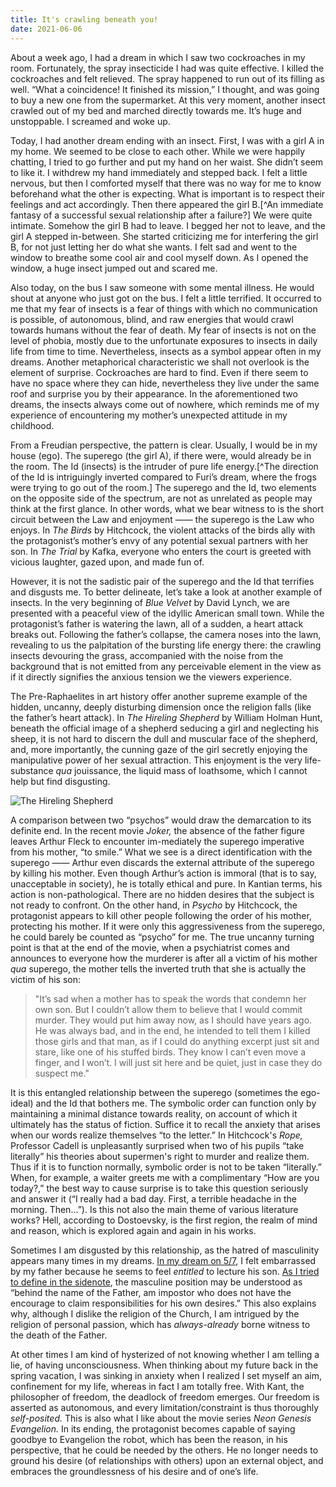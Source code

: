 ```yaml
---
title: It's crawling beneath you!
date: 2021-06-06
---
```

About a week ago, I had a dream in which I saw two cockroaches in my room. Fortunately, the spray insecticide I had was quite effective. I killed the cockroaches and felt relieved. The spray happened to run out of its filling as well. “What a coincidence! It finished its mission,” I thought, and was going to buy a new one from the supermarket. At this very moment, another insect crawled out of my bed and marched directly towards me. It’s huge and unstoppable. I screamed and woke up.

Today, I had another dream ending with an insect. First, I was with a girl A in my home. We seemed to be close to each other. While we were happily chatting, I tried to go further and put my hand on her waist. She didn’t seem to like it. I withdrew my hand immediately and stepped back. I felt a little nervous, but then I comforted myself that there was no way for me to know beforehand what the other is expecting. What is important is to respect their feelings and act accordingly. Then there appeared the girl B.[^An immediate fantasy of a successful sexual relationship after a failure?] We were quite intimate. Somehow the girl B had to leave. I begged her not to leave, and the girl A stepped in-between. She started criticizing me for interfering the girl B, for not just letting her do what she wants. I felt sad and went to the window to breathe some cool air and cool myself down. As I opened the window, a huge insect jumped out and scared me.

Also today, on the bus I saw someone with some mental illness. He would shout at anyone who just got on the bus. I felt a little terrified. It occurred to me that my fear of insects is a fear of things with which no communication is possible, of autonomous, blind, and raw energies that would crawl towards humans without the fear of death. My fear of insects is not on the level of phobia, mostly due to the unfortunate exposures to insects in daily life from time to time. Nevertheless, insects as a symbol appear often in my dreams. Another metaphorical characteristic we shall not overlook is the element of surprise. Cockroaches are hard to find. Even if there seem to have no space where they can hide, nevertheless they live under the same roof and surprise you by their appearance. In the aforementioned two dreams, the insects always come out of nowhere, which reminds me of my experience of encountering my mother’s unexpected attitude in my childhood.

From a Freudian perspective, the pattern is clear. Usually, I would be in my house (ego). The superego (the girl A), if there were, would already be in the room. The Id (insects) is the intruder of pure life energy.[^The direction of the Id is intriguingly inverted compared to Furi’s dream, where the frogs were trying to go out of the room.] The superego and the Id, two elements on the opposite side of the spectrum, are not as unrelated as people may think at the first glance. In other words, what we bear witness to is the short circuit between the Law and enjoyment —— the superego is the Law who enjoys. In *The Birds* by Hitchcock, the violent attacks of the birds ally with the protagonist’s mother’s envy of any potential sexual partners with her son. In *The Trial* by Kafka, everyone who enters the court is greeted with vicious laughter, gazed upon, and made fun of. 

However, it is not the sadistic pair of the superego and the Id that terrifies and disgusts me. To better delineate, let’s take a look at another example of insects. In the very beginning of *Blue Velvet* by David Lynch, we are presented with a peaceful view of the idyllic American small town. While the protagonist’s father is watering the lawn, all of a sudden, a heart attack breaks out. Following the father’s collapse, the camera noses into the lawn, revealing to us the palpitation of the bursting life energy there: the crawling insects devouring the grass, accompanied with the noise from the background that is not emitted from any perceivable element in the view as if it directly signifies the anxious tension we the viewers experience.

The Pre-Raphaelites in art history offer another supreme example of the hidden, uncanny, deeply disturbing dimension once the religion falls (like the father’s heart attack). In *The Hireling Shepherd* by William Holman Hunt, beneath the official image of a shepherd seducing a girl and neglecting his sheep, it is not hard to discern the dull and muscular face of the shepherd, and, more importantly, the cunning gaze of the girl secretly enjoying the manipulative power of her sexual attraction. This enjoyment is the very life-substance *qua* jouissance, the liquid mass of loathsome, which I cannot help but find disgusting.

![The Hireling Shepherd](/The-Hireling-Shepherd.jpg "The Hireling Shepherd")

A comparison between two “psychos” would draw the demarcation to its definite end. In the recent movie *Joker,* the absence of the father figure leaves Arthur Fleck to encounter im-mediately the superego imperative from his mother, “to smile.” What we see is a direct identification with the superego —— Arthur even discards the external attribute of the superego by killing his mother. Even though Arthur’s action is immoral (that is to say, unacceptable in society), he is totally ethical and pure. In Kantian terms, his action is non-pathological. There are no hidden desires that the subject is not ready to confront. On the other hand, in *Psycho* by Hitchcock, the protagonist appears to kill other people following the order of his mother, protecting his mother. If it were only this aggressiveness from the superego, he could barely be counted as “psycho” for me. The true uncanny turning point is that at the end of the movie, when a psychiatrist comes and announces to everyone how the murderer is after all a victim of his mother *qua* superego, the mother tells the inverted truth that she is actually the victim of his son:

> "It’s sad when a mother has to speak the words that condemn her own son. But I couldn’t allow them to believe that I would commit murder. They would put him away now, as I should have years ago. He was always bad, and in the end, he intended to tell them I killed those girls and that man, as if I could do anything excerpt just sit and stare, like one of his stuffed birds. They know I can’t even move a finger, and I won’t. I will just sit here and be quiet, just in case they do suspect me."

It is this entangled relationship between the superego (sometimes the ego-ideal) and the Id that bothers me. The symbolic order can function only by maintaining a minimal distance towards reality, on account of which it ultimately has the status of fiction. Suffice it to recall the anxiety that arises when our words realize themselves “to the letter.” In Hitchcock's *Rope,* Professor Cadell is unpleasantly surprised when two of his pupils “take literally” his theories about supermen's right to murder and realize them. Thus if it is to function normally, symbolic order is not to be taken “literally.” When, for example, a waiter greets me with a complimentary “How are you today?,” the best way to cause surprise is to take this question seriously and answer it (“I really had a bad day. First, a terrible headache in the morning. Then…”). Is this not also the main theme of various literature works? Hell, according to Dostoevsky, is the first region, the realm of mind and reason, which is explored again and again in his works.

Sometimes I am disgusted by this relationship, as the hatred of masculinity appears many times in my dreams. [In my dream on 5/7](/interludes/#2021-05-07), I felt embarrassed by my father because he seems to feel *entitled* to lecture his son. [As I tried to define in the sidenote](/interludes/#fn-2021-05-15-2), the masculine position may be understood as “behind the name of the Father, am impostor who does not have the encourage to claim responsibilities for his own desires.” This also explains why, although I dislike the religion of the Church, I am intrigued by the religion of personal passion, which has *always-already* borne witness to the death of the Father. 

At other times I am kind of hysterized of not knowing whether I am telling a lie, of having unconsciousness. When thinking about my future back in the spring vacation, I was sinking in anxiety when I realized I set myself an aim, confinement for my life, whereas in fact I am totally free. With Kant, the philosopher of freedom, the deadlock of freedom emerges. Our freedom is asserted as autonomous, and every limitation/constraint is thus thoroughly *self-posited.* This is also what I like about the movie series *Neon Genesis Evangelion.* In its ending, the protagonist becomes capable of saying goodbye to Evangelion the robot, which has been the reason, in his perspective, that he could be needed by the others. He no longer needs to ground his desire (of relationships with others) upon an external object, and embraces the groundlessness of his desire and of one’s life.